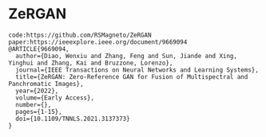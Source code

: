 # ZeRGAN
    code:https://github.com/RSMagneto/ZeRGAN
    paper:https://ieeexplore.ieee.org/document/9669094
    @ARTICLE{9669094, 
      author={Diao, Wenxiu and Zhang, Feng and Sun, Jiande and Xing, Yinghui and Zhang, Kai and Bruzzone, Lorenzo}, 
      journal={IEEE Transactions on Neural Networks and Learning Systems},   
      title={ZeRGAN: Zero-Reference GAN for Fusion of Multispectral and Panchromatic Images},  
      year={2022},  
      volume={Early Access},  
      number={},  
      pages={1-15},  
      doi={10.1109/TNNLS.2021.3137373}
    }
